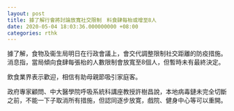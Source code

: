 ```yaml
---
layout: post
title: 據了解行會將討論放寬社交限制　料食肆每枱或增至8人
date: 2020-05-04 18:03:36.000000000 +08:00
categories: rthk
---
```


據了解，食物及衞生局明日在行政會議上，會交代調整限制社交距離的防疫措施。消息指，當局傾向食肆每張枱的人數限制會放寬至8個人，但暫時未有最終決定。

飲食業界表示歡迎，相信有助母親節吸引家庭客。

政府專家顧問、中大醫學院呼吸系統科講座教授許樹昌說，本地病毒鏈未完全切斷之前，不能一下子取消所有措施，但認同逐步放寛，戲院、健身中心等可以重開。
